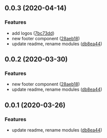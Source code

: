 ## 0.0.3 (2020-04-14)


### Features

* add logos ([7bc73dd](https://github.com/notiz-dev/design/commit/7bc73ddae35a29aad57f7ac8163746234de246e5))
* new footer component ([28aeb18](https://github.com/notiz-dev/design/commit/28aeb18fdbaef930d54a466969010a2fbe18066e))
* update readme, rename modules ([db8ea44](https://github.com/notiz-dev/design/commit/db8ea44d7854dfebfce551324c41db5e180d2457))



## 0.0.2 (2020-03-30)


### Features

* new footer component ([28aeb18](https://github.com/notiz-dev/design/commit/28aeb18fdbaef930d54a466969010a2fbe18066e))
* update readme, rename modules ([db8ea44](https://github.com/notiz-dev/design/commit/db8ea44d7854dfebfce551324c41db5e180d2457))



## 0.0.1 (2020-03-26)


### Features

* update readme, rename modules ([db8ea44](https://github.com/notiz-dev/design/commit/db8ea44d7854dfebfce551324c41db5e180d2457))



